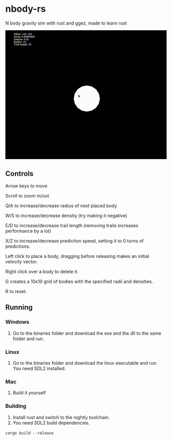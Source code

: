 # nbody-rs
N body gravity sim with rust and ggez, made to learn rust

![](preview.gif)


## Controls

Arrow keys to move

Scroll to zoom in/out

Q/A to increase/decrease radius of next placed body

W/S to increase/decrease density (try making it negative)

E/D to increase/decrease trail length (removing trails increases performance by a lot)

X/Z to increase/decrease prediction speed, setting it to 0 turns of predictions.

Left click to place a body, dragging before releasing makes an initial velocity vector.

Right click over a body to delete it.

G creates a 10x10 grid of bodies with the specified radii and densities.

R to reset.

## Running

### Windows
1. Go to the binaries folder and download the exe and the dll to the same folder and run.

### Linux
1. Go to the binaries folder and download the linux executable and run. You need SDL2 installed.

### Mac
1. Build it yourself 

### Building
1. Install rust and switch to the nightly toolchain. 
2. You need SDL2 build dependencies.

``` cargo build --release ```
